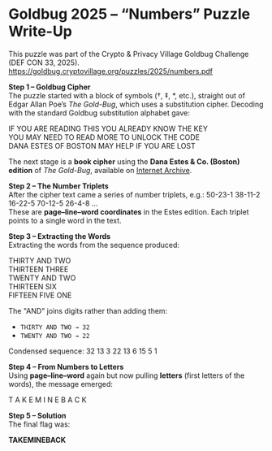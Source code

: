 # Goldbug 2025 – “Numbers” Puzzle Write-Up

This puzzle was part of the Crypto & Privacy Village Goldbug Challenge (DEF CON 33, 2025). 
https://goldbug.cryptovillage.org/puzzles/2025/numbers.pdf

**Step 1 – Goldbug Cipher**  
The puzzle started with a block of symbols (†, ‡, *, etc.), straight out of Edgar Allan Poe’s *The Gold-Bug*, which uses a substitution cipher. Decoding with the standard Goldbug substitution alphabet gave:

IF YOU ARE READING THIS YOU ALREADY KNOW THE KEY  
YOU MAY NEED TO READ MORE TO UNLOCK THE CODE  
DANA ESTES OF BOSTON MAY HELP IF YOU ARE LOST

The next stage is a **book cipher** using the **Dana Estes & Co. (Boston) edition** of *The Gold-Bug*, available on [Internet Archive](https://archive.org/details/goldbug00poee_0).

**Step 2 – The Number Triplets**  
After the cipher text came a series of number triplets, e.g.: 50-23-1 38-11-2 16-22-5 70-12-5 26-4-8 ...  
These are **page–line–word coordinates** in the Estes edition. Each triplet points to a single word in the text.

**Step 3 – Extracting the Words**  
Extracting the words from the sequence produced:

THIRTY AND TWO  
THIRTEEN THREE  
TWENTY AND TWO  
THIRTEEN SIX  
FIFTEEN FIVE ONE

The "AND" joins digits rather than adding them:  
- `THIRTY AND TWO → 32`  
- `TWENTY AND TWO → 22`  

Condensed sequence: 32 13 3 22 13 6 15 5 1

**Step 4 – From Numbers to Letters**  
Using **page–line–word** again but now pulling **letters** (first letters of the words), the message emerged:

T A K E M I N E B A C K

**Step 5 – Solution**  
The final flag was:

**TAKEMINEBACK**
